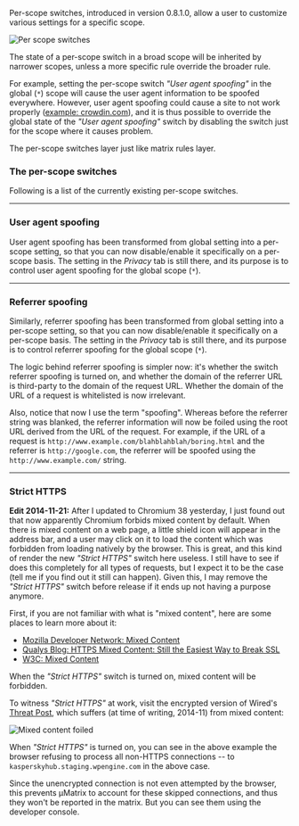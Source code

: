 Per-scope switches, introduced in version 0.8.1.0, allow a user to customize various settings for a specific scope.

![Per scope switches](https://raw.githubusercontent.com/gorhill/uMatrix/master/doc/img/per-scope-switches.png)

The state of a per-scope switch in a broad scope will be inherited by narrower scopes, unless a more specific rule override the broader rule.

For example, setting the per-scope switch _"User agent spoofing"_ in the global (`*`) scope will cause the user agent information to be spoofed everywhere. However, user agent spoofing could cause a site to not work properly ([example: crowdin.com](https://github.com/gorhill/uMatrix/issues/36)), and it is thus possible to override the global state of the _"User agent spoofing"_ switch by disabling the switch just for the scope where it causes problem.

The per-scope switches layer just like matrix rules layer.

### The per-scope switches

Following is a list of the currently existing per-scope switches.

***

### User agent spoofing

User agent spoofing has been transformed from global setting into a per-scope setting, so that you can now disable/enable it specifically on a per-scope basis. The setting in the _Privacy_ tab is still there, and its purpose is to control user agent spoofing for the global scope (`*`).

***

### Referrer spoofing

Similarly, referrer spoofing has been transformed from global setting into a per-scope setting, so that you can now disable/enable it specifically on a per-scope basis. The setting in the _Privacy_ tab is still there, and its purpose is to control referrer spoofing for the global scope (`*`).

The logic behind referrer spoofing is simpler now: it's whether the switch referrer spoofing is turned on, and whether the domain of the referrer URL is third-party to the domain of the request URL. Whether the domain of the URL of a request is whitelisted is now irrelevant.

Also, notice that now I use the term "spoofing". Whereas before the referrer string was blanked, the referrer information will now be foiled using the root URL derived from the URL of the request. For example, if the URL of a request is `http://www.example.com/blahblahblah/boring.html` and the referrer is `http://google.com`, the referrer will be spoofed using the `http://www.example.com/` string.

***

### Strict HTTPS

**Edit 2014-11-21:** After I updated to Chromium 38 yesterday, I just found out that now apparently Chromium forbids mixed content by default. When there is mixed content on a web page, a little shield icon will appear in the address bar, and a user may click on it to load the content which was forbidden from loading natively by the browser. This is great, and this kind of render the new _"Strict HTTPS"_ switch here useless. I still have to see if does this completely for all types of requests, but I expect it to be the case (tell me if you find out it still can happen). Given this, I may remove the _"Strict HTTPS"_ switch before release if it ends up not having a purpose anymore.

First, if you are not familiar with what is "mixed content", here are some places to learn more about it:

- [Mozilla Developer Network: Mixed Content](https://developer.mozilla.org/en-US/docs/Security/MixedContent)
- [Qualys Blog: HTTPS Mixed Content: Still the Easiest Way to Break SSL](https://community.qualys.com/blogs/securitylabs/2014/03/19/https-mixed-content-still-the-easiest-way-to-break-ssl)
- [W3C: Mixed Content](https://w3c.github.io/webappsec/specs/mixedcontent/)

When the _"Strict HTTPS"_ switch is turned on, mixed content will be forbidden.

To witness _"Strict HTTPS"_ at work, visit the encrypted version of Wired's [Threat Post](https://threatpost.com/), which suffers (at time of writing, 2014-11) from mixed content:

![Mixed content foiled](https://raw.githubusercontent.com/gorhill/uMatrix/master/doc/img/strict-https-at-work.png)

When _"Strict HTTPS"_ is turned on, you can see in the above example the browser refusing to process all non-HTTPS connections -- to `kasperskyhub.staging.wpengine.com` in the above case.

Since the unencrypted connection is not even attempted by the browser, this prevents µMatrix to account for these skipped connections, and thus they won't be reported in the matrix. But you can see them using the developer console.